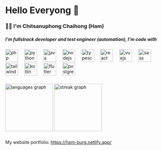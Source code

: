 <h1 align="left">Hello Everyong 👋</h1>

###

<h3 align="left">🙇‍♂️ I'm Chitsanuphong Chaihong (Ham)</h3>

###

<h5 align="left">I'm fullstrack developer and test engineer (automation), I'm code with</h5>

###

<div align="left">
  <img src="https://cdn.jsdelivr.net/gh/devicons/devicon/icons/php/php-original.svg" height="40" alt="php logo"  />
  <img width="12" />
  <img src="https://cdn.jsdelivr.net/gh/devicons/devicon/icons/python/python-original.svg" height="40" alt="python logo"  />
  <img width="12" />
  <img src="https://cdn.jsdelivr.net/gh/devicons/devicon/icons/java/java-original.svg" height="40" alt="java logo"  />
  <img width="12" />
  <img src="https://cdn.jsdelivr.net/gh/devicons/devicon/icons/nodejs/nodejs-original.svg" height="40" alt="nodejs logo"  />
  <img width="12" />
  <img src="https://skillicons.dev/icons?i=ts" height="40" alt="typescript logo"  />
  <img width="12" />
  <img src="https://cdn.jsdelivr.net/gh/devicons/devicon/icons/react/react-original.svg" height="40" alt="react logo"  />
  <img width="12" />
  <img src="https://cdn.jsdelivr.net/gh/devicons/devicon/icons/vuejs/vuejs-original.svg" height="40" alt="vuejs logo"  />
  <img width="12" />
  <img src="https://skillicons.dev/icons?i=sass" height="40" alt="sass logo"  />
  <img width="12" />
  <img src="https://skillicons.dev/icons?i=tailwind" height="40" alt="tailwindcss logo"  />
  <img width="12" />
  <img src="https://skillicons.dev/icons?i=kotlin" height="40" alt="kotlin logo"  />
  <img width="12" />
  <img src="https://cdn.jsdelivr.net/gh/devicons/devicon/icons/flutter/flutter-original.svg" height="40" alt="flutter logo"  />
  <img width="12" />
  <img src="https://cdn.jsdelivr.net/gh/devicons/devicon/icons/postgresql/postgresql-original.svg" height="40" alt="postgresql logo"  />
</div>

###

<div align="left">
  <img src="https://github-readme-stats.vercel.app/api/top-langs?username=csnpch&locale=en&hide_title=false&layout=compact&card_width=320&langs_count=5&theme=dracula&hide_border=false&order=2&hide=javascript" height="150" alt="languages graph"  />
  <img src="https://streak-stats.demolab.com?user=csnpch&locale=en&mode=daily&theme=dracula&hide_border=false&border_radius=5&order=3" height="150" alt="streak graph"  />
</div>

###


My website portfolio: 
<a href="https://ham-burg.netlify.app/" target="_blank">https://ham-burg.netlify.app/</a>
